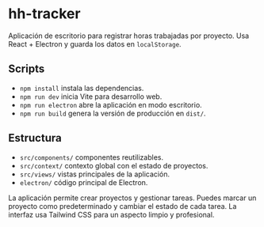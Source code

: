 # hh-tracker

Aplicación de escritorio para registrar horas trabajadas por proyecto. Usa React + Electron y guarda los datos en `localStorage`.

## Scripts

- `npm install` instala las dependencias.
- `npm run dev` inicia Vite para desarrollo web.
- `npm run electron` abre la aplicación en modo escritorio.
- `npm run build` genera la versión de producción en `dist/`.

## Estructura

- `src/components/` componentes reutilizables.
- `src/context/` contexto global con el estado de proyectos.
- `src/views/` vistas principales de la aplicación.
- `electron/` código principal de Electron.

La aplicación permite crear proyectos y gestionar tareas. Puedes marcar un proyecto como predeterminado y cambiar el estado de cada tarea. La interfaz usa Tailwind CSS para un aspecto limpio y profesional.
